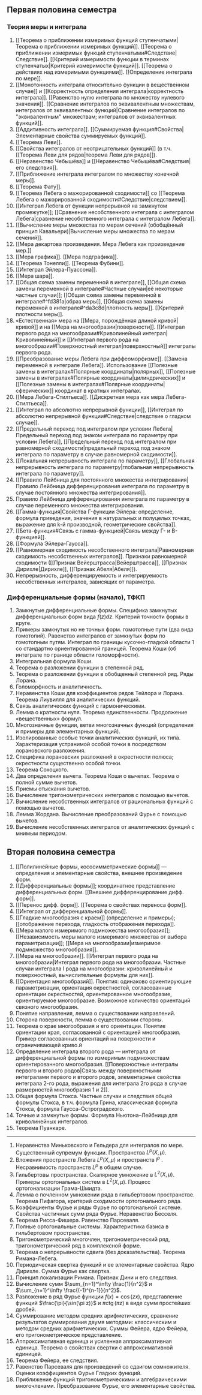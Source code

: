 ## Первая половина семестра
### Теория меры и интеграла
1. [[Теорема о приближении измеримых функций ступенчатыми|Теорема о приближении измеримых функций]]. [[Теорема о приближении измеримых функций ступенчатыми#Следствие|Следствие]]. [[Критерий измеримости функции в терминах ступенчатых|Критерий измеримости функций]]. [[Теорема о действиях над измеримыми функциями]]. [[Определение интеграла по мере]].
2. [[Монотонность интеграла относительно функции в вещественном случае]] и [[Корректность определения интеграла|корректность интеграла]]. [[Равенство нулю интеграла по множеству нулевого значения]]. [[Сравнение интегралов по эквивалентным множествам, интегралов от эквивалентных функций|Сравнение интегралов по "эквивалентным" множествам; интегралов от эквивалентных функций]].
3. [[Аддитивность интеграла]]. [[Суммируемая функция#Свойства|Элементарные свойства суммируемых функций]].
4. [[Теорема Леви]].
5. [[Свойства интегралов от неотрицательных функций]] (в т.ч. [[Теорема Леви для рядов|теорема Леви для рядов]]).
6. [[Неравенство Чебышёва]] и [[Неравенство Чебышёва#Следствия|его следствия]].
7. [[Приближение интеграла интегралом по множеству конечной меры]].
8. [[Теорема Фату]].
9. [[Теорема Лебега о мажорированной сходимости]] со [[Теорема Лебега о мажорированной сходимости#Следствие|следствием]].
10. [[Интеграл Лебега от функции непрерывной на замкнутом промежутке]]; [[Сравнение несобственного интеграла с интегралом Лебега|сравнение несобственного интеграла с интегралом Лебега]].
11. [[Вычисление меры множества по мерам сечений  (обобщённый принцип Кавальери)|Вычисление меры множества по мерам сечений]].
12. [[Мера декартова произведения. Мера Лебега как произведение мер.]]
13. [[Мера графика]]. [[Мера подграфика]].
14. [[Теорема Тонелли]]. [[Теорема Фубини]].
15. [[Интеграл Эйлера-Пуассона]].
16. [[Мера шара]].
17. [[Общая схема замены переменной в интеграле]], [[Общая схема замены переменной в интеграле#Частные случаи|её некоторые частные случаи]]; [[Общая схема замены переменной в интеграле#^fd381a|образ меры]], [[Общая схема замены переменной в интеграле#^da3c8d|плотность меры]]. [[Критерий плотности меры]].
18. «Естественная» мера на [[Мера, порождённая длиной кривой|кривой]] и на [[Мера на многообразии|поверхности]]. [[Интеграл первого рода на многообразии#Криволинейный интеграл|Криволинейный]] и [[Интеграл первого рода на многообразии#Поверхностный интеграл|поверхностный]] интегралы первого рода.
19. [[Преобразование меры Лебега при диффеоморфизме]]. [[Замена переменной в интеграле Лебега]]. Использование [[Полезные замены в интегралах#Полярные координаты|полярных]], [[Полезные замены в интегралах#Полярные координаты|цилиндрических]] и [[Полезные замены в интегралах#Полярные координаты|сферических]] координат в кратных интегралах.
20. [[Мера Лебега-Стилтьеса]]. [[Дискретная мера как мера Лебега-Стилтьеса]].
21. [[Интеграл по абсолютно непрерывной функции]], [[Интеграл по абсолютно непрерывной функции#Следствие|следствие о гладком случае]].
22. [[Предельный переход под интегралом при условии Лебега|Предельный переход под знаком интеграла по параметру при условии Лебега]], [[Предельный переход под интегралом при равномерной сходимости|предельный переход под знаком интеграла по параметру в случае равномерной сходимости]].
23. [[Локальная непрерывность интеграла по параметру]], [[Глобальная непрерывность интеграла по параметру|глобальная непрерывность интеграла по параметру]].
24. [[Правило Лейбница для постоянного множества интегрирования|Правило Лейбница дифференцирования интеграла по параметру в случае постоянного множества интегрирования]].
25. Правило Лейбница дифференцирования интеграла по параметру в случае переменного множества интегрирования.
26. [[Гамма-функция|Свойства Γ-функции Эйлера: определение, формула приведения, значения в натуральных и полуцелых точках, выражение для k-й производной, геометрические свойства]].
27. [[Бета-функция#Связь с гамма-функцией|Связь между Γ- и B- функцией]].
28. [[Формула Эйлера-Гаусса]].
29. [[Равномерная сходимость несобственного интеграла|Равномерная сходимость несобственных интегралов]]. Признаки равномерной сходимости ([[Признак Вейерштрасса|Вейерштрасса]], [[Признак Дирихле|Дирихле]], [[Признак Абеля|Абеля]]).
30. Непрерывность, дифференцируемость и интегрируемость несобственных интегралов, зависящих от параметра.
### Дифференциальные формы (начало), ТФКП
1. Замкнутые дифференциальные формы. Специфика замкнутых дифференциальных форм вида $f(z)dz$. Критерий точности формы в круге.
2. Примеры замкнутых но не точных форм. гомотопные пути (два вида гомотопий). Равенство интегралов от замкнутых форм по гомотопным путям. Интеграл по границы кусочно-гладкой области 1 со стандартно ориентированной границей. Теорема Коши (об интеграле по границе области голоморфности).
3. Интегральная формула Коши.
4. Теорема о разложении функции в степенной ряд.
5. Теорема о разложении функции в обобщенный степенной ряд. Ряды Лорана.
6. Голоморфность и аналитичность.
7. Неравенства Коши для коэффициентов рядов Тейлора и Лорана. Теорема Лиувилля для аналитических функций.
8. Связь аналитических функций с гармоническими.
9. Лемма о кратности нуля. Теорема единственности. Продолжение «вещественных» формул.
10. Многозначные функции, ветви многозначных функций (определения и примеры для элементарных функций).
11. Изолированные особые точки аналитических функций, их типа. Характеризация устранимой особой точки в посредством лорановского разложения.
12. Специфика лорановских разложений в окрестности полюса; окрестности существенно особой точки.
13. Теорема Сохоцкого.
14. Два определения вычета. Теорема Коши о вычетах. Теорема о полной сумме вычетов.
15. Приемы отыскания вычетов.
16. Вычисление тригонометрических интегралов с помощью вычетов.
17. Вычисление несобственных интегралов от рациональных функций с помощью вычетов.
18. Лемма Жордана. Вычисление преобразований Фурье с помощью вычетов.
19. Вычисление несобственных интегралов от аналитических функций с мнимым периодом.
## Вторая половина семестра
1. [[Полилинейные формы, кососимметрические формы]] — определения и элементарные свойства, внешнее произведение форм.
2. [[Дифференциальные формы]]; координатное представление дифференциальных форм. [[Внешнее дифференцирование дифф. форм]].
3. [[Перенос дифф. форм]]. [[Теорема о свойствах переноса форм]].
4. [[Интеграл от дифференциальной формы]].
5. [[Гладкие многообразия с краем]] (определение и примеры); [[отображение перехода, гладкость отображения перехода]].
6. [[Мера малого измеримого подмножества многообразия]]; [[Независимость меры малого измеримого множества от выбора параметризации]]; [[Мера на многообразии|измеримое подмножество многообразия]].
7. [[Мера на многообразии]]. [[Интеграл первого рода на многообразии|Интеграл первого рода на многообразии. Частные случаи интеграла I рода на многообразии: криволинейный и поверхностный, вычислительные формулы для них]].
8. [[Ориентация многообразий]]. Понятия: одинаково ориентирующие параметризации, ориентация окрестностей, согласованные ориентации окрестностей, ориентированное многообразие, ориентируемое многообразие. Возможное количество ориентаций связного многообразия.
9. Понятие направления, лемма о существовании направлений.
10. Сторона поверхности, лемма о существовании стороны.
11. Теорема о крае многообразия и его ориентации. Понятие ориентации края, согласованной с ориентацией многообразия. Пример согласованных ориентаций на поверхности и ограничивающей криво.й
12. Определение интеграла второго рода — интеграла от дифференциальной формы по измеримым подмножествам ориентированного многообразия. [[Поверхностные интегралы первого и второго родов|Связь между поверхностными интегралами первого и второго родов, элементарные свойства интеграла 2-го рода, выражения для интеграла 2го рода в случае размерностей многообразия 1 и 2]].
13. Общая формула Стокса. Частные случаи и следствия общей формулы Стокса, в т.ч. формула Грина, классическая формула Стокса, формула Гаусса–Остроградского.
14. Точные и замкнутые формы. Формула Ньютона–Лейбница для криволинейных интегралов.
15. Теорема Пуанкаре.
---
1. Неравенства Миньковского и Гельдера для интегралов по мере. Существенный супремум функции. Пространства $L^p(X, \mu)$.
2. Вложения пространств Лебега $L^p(X, \mu)$ и пространств $l^p$ . Несравнимость пространств $L^p$ в общем случае.
3. Гильбертовы пространства. Скалярное умножение в $L^2(X, \mu)$. Примеры ортогональных систем в $L^2(X, \mu)$. Процесс ортогонализации Грама-Шмидта.
4. Лемма о почленном умножении ряда в гильбертовом пространстве. Теорема Пифагора, критерий сходимости ортогонального ряда.
5. Коэффициенты Фурье и ряды Фурье по ортогональной системе. Свойства частичных сумм ряда Фурье. Неравенство Бесселя.
6. Теорема Рисса-Фишера. Равенство Парсеваля.
7. Полные ортогональные системы. Характеристика базиса в гильбертовом пространстве.
8. Тригонометрический многочлен, тригонометрический ряд, тригонометрический ряд в комплексной форме.
9. Теорема о непрерывности сдвига (без доказательства). Теорема Римана-Лебега.
10. Периодическая свертка функций и ее элементарные свойства. Ядро Дирихле. Сумма Фурье как свертка.
11. Принцип локализации Римана. Признак Дини и его следствия.
12. Вычисление сумм $\sum_{n=1}^\infty \frac{1}{n^2}$ и $\sum_{n=1}^\infty \frac{(-1)^{n-1}}{n^2}$.
13. Разложение в ряд Фурье функции $f(x) = \cos(zx)$, представление функций $\frac{\pi}{\sin(\pi z)}$ и $\pi \operatorname{ctg}(\pi z)$ в виде сумм простейших дробей.
14. Суммирование методом средних арифметических, сравнение результатов суммирования двумя методами: классическим и методом средних арифметических. Суммы Фейера, ядро Фейера, его тригонометрическое представление.
15. Аппроксимативная единица и усиленная аппроксимативная единица. Теорема о свойствах свертки с аппроксимативной единицей.
16. Теорема Фейера, ее следствия.
17. Равенство Парсеваля для произведений со сдвигом сомножителя. Оценки коэффициентов Фурье Гладких функций.
18. Приближение функций тригонометрическими и алгебраическими многочленами. Преобразование Фурье, его элементарные свойства.